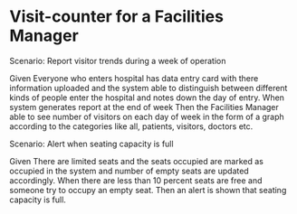 # Visit-counter for a Facilities Manager

Scenario: Report visitor trends during a week of operation

  Given Everyone who enters hospital has data entry card with
        there information uploaded and the system able to distinguish
        between different kinds of people enter the hospital and
        notes down the day of entry.
  When system generates report at the end of week
  Then the Facilities Manager able to see number of visitors on
       each day of week in the form of a graph according to the
       categories like all, patients, visitors, doctors etc.

Scenario: Alert when seating capacity is full

  Given There are limited seats and the seats occupied are marked as
        occupied in the system and number of empty seats are updated
        accordingly.
  When there are less than 10 percent seats are free and someone try
       to occupy an empty seat.
  Then an alert is shown that seating capacity is full.
